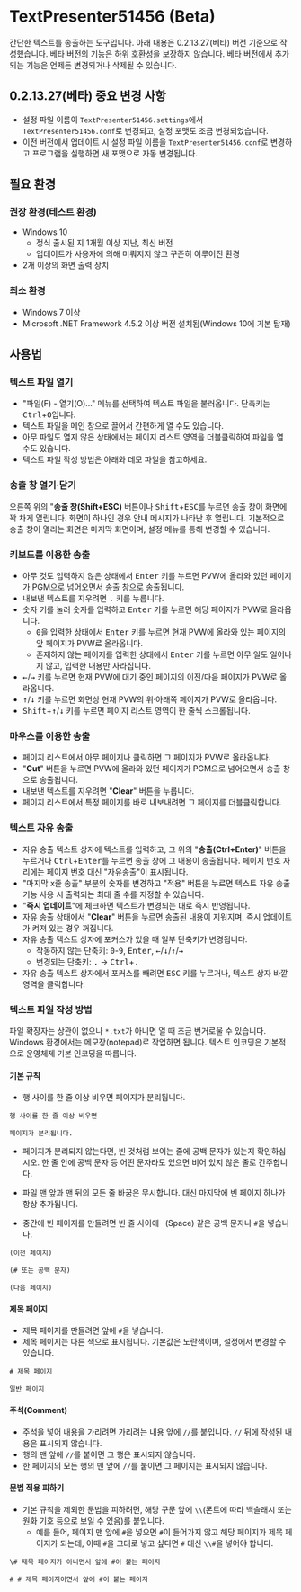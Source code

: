 # TextPresenter51456 (Beta)

간단한 텍스트를 송출하는 도구입니다. 아래 내용은 0.2.13.27(베타) 버전 기준으로 작성했습니다. 베타 버전의 기능은 하위 호환성을 보장하지 않습니다. 베타 버전에서 추가되는 기능은 언제든 변경되거나 삭제될 수 있습니다.

## 0.2.13.27(베타) 중요 변경 사항

- 설정 파일 이름이 `TextPresenter51456.settings`에서 `TextPresenter51456.conf`로 변경되고, 설정 포맷도 조금 변경되었습니다.
- 이전 버전에서 업데이트 시 설정 파일 이름을 `TextPresenter51456.conf`로 변경하고 프로그램을 실행하면 새 포맷으로 자동 변경됩니다.

## 필요 환경

### 권장 환경(테스트 환경)

- Windows 10
  - 정식 출시된 지 1개월 이상 지난, 최신 버전
  - 업데이트가 사용자에 의해 미뤄지지 않고 꾸준히 이루어진 환경
- 2개 이상의 화면 출력 장치

### 최소 환경

- Windows 7 이상
- Microsoft .NET Framework 4.5.2 이상 버전 설치됨(Windows 10에 기본 탑재)

## 사용법

### 텍스트 파일 열기

- "파일(F) - 열기(O)..." 메뉴를 선택하여 텍스트 파일을 불러옵니다. 단축키는 <kbd>Ctrl</kbd>+<kbd>O</kbd>입니다.
- 텍스트 파일을 메인 창으로 끌어서 간편하게 열 수도 있습니다.
- 아무 파일도 열지 않은 상태에서는 페이지 리스트 영역을 더블클릭하여 파일을 열 수도 있습니다.
- 텍스트 파일 작성 방법은 아래와 데모 파일을 참고하세요.

### 송출 창 열기·닫기

오른쪽 위의 "**송출 창(Shift+ESC)** 버튼이나 <kbd>Shift</kbd>+<kbd>ESC</kbd>를 누르면 송출 창이 화면에 꽉 차게 열립니다. 화면이 하나인 경우 안내 메시지가 나타난 후 열립니다. 기본적으로 송출 창이 열리는 화면은 마지막 화면이며, 설정 메뉴를 통해 변경할 수 있습니다.

### 키보드를 이용한 송출

- 아무 것도 입력하지 않은 상태에서 <kbd>Enter</kbd> 키를 누르면 PVW에 올라와 있던 페이지가 PGM으로 넘어오면서 송출 창으로 송출됩니다.
- 내보낸 텍스트를 지우려면 <kbd>.</kbd> 키를 누릅니다.
- 숫자 키를 눌러 숫자를 입력하고 <kbd>Enter</kbd> 키를 누르면 해당 페이지가 PVW로 올라옵니다.
  - <kbd>0</kbd>을 입력한 상태에서 <kbd>Enter</kbd> 키를 누르면 현재 PVW에 올라와 있는 페이지의 앞 페이지가 PVW로 올라옵니다.
  - 존재하지 않는 페이지를 입력한 상태에서 <kbd>Enter</kbd> 키를 누르면 아무 일도 일어나지 않고, 입력한 내용만 사라집니다.
- <kbd>←</kbd>/<kbd>→</kbd> 키를 누르면 현재 PVW에 대기 중인 페이지의 이전/다음 페이지가 PVW로 올라옵니다.
- <kbd>↑</kbd>/<kbd>↓</kbd> 키를 누르면 화면상 현재 PVW의 위·아래쪽 페이지가 PVW로 올라옵니다.
- <kbd>Shift</kbd>+<kbd>↑</kbd>/<kbd>↓</kbd> 키를 누르면 페이지 리스트 영역이 한 줄씩 스크롤됩니다.

### 마우스를 이용한 송출

- 페이지 리스트에서 아무 페이지나 클릭하면 그 페이지가 PVW로 올라옵니다.
- "**Cut**" 버튼을 누르면 PVW에 올라와 있던 페이지가 PGM으로 넘어오면서 송출 창으로 송출됩니다.
- 내보낸 텍스트를 지우려면 "**Clear**" 버튼을 누릅니다.
- 페이지 리스트에서 특정 페이지를 바로 내보내려면 그 페이지를 더블클릭합니다.

### 텍스트 자유 송출

- 자유 송출 텍스트 상자에 텍스트를 입력하고, 그 위의 "**송출(Ctrl+Enter)**" 버튼을 누르거나 <kbd>Ctrl</kbd>+<kbd>Enter</kbd>를 누르면 송출 창에 그 내용이 송출됩니다. 페이지 번호 자리에는 페이지 번호 대신 "자유송출"이 표시됩니다.
- "마지막 x줄 송출" 부분의 숫자를 변경하고 "적용" 버튼을 누르면 텍스트 자유 송출 기능 사용 시 출력되는 최대 줄 수를 지정할 수 있습니다.
- "**즉시 업데이트**"에 체크하면 텍스트가 변경되는 대로 즉시 반영됩니다.
- 자유 송출 상태에서 "**Clear**" 버튼을 누르면 송출된 내용이 지워지며, 즉시 업데이트가 켜져 있는 경우 꺼집니다.
- 자유 송출 텍스트 상자에 포커스가 있을 때 일부 단축키가 변경됩니다.
  - 작동하지 않는 단축키: <kbd>0</kbd>-<kbd>9</kbd>, <kbd>Enter</kbd>, <kbd>←</kbd>/<kbd>↓</kbd>/<kbd>↑</kbd>/<kbd>→</kbd>
  - 변경되는 단축키: <kbd>.</kbd> → <kbd>Ctrl</kbd>+<kbd>.</kbd>
- 자유 송출 텍스트 상자에서 포커스를 빼려면 <kbd>ESC</kbd> 키를 누르거나, 텍스트 상자 바깥 영역을 클릭합니다.

### 텍스트 파일 작성 방법

파일 확장자는 상관이 없으나 `*.txt`가 아니면 열 때 조금 번거로울 수 있습니다. Windows 환경에서는 메모장(notepad)로 작업하면 됩니다. 텍스트 인코딩은 기본적으로 운영체제 기본 인코딩을 따릅니다.

#### 기본 규칙

- 행 사이를 한 줄 이상 비우면 페이지가 분리됩니다.

```
행 사이를 한 줄 이상 비우면

페이지가 분리됩니다.
```

- 페이지가 분리되지 않는다면, 빈 것처럼 보이는 줄에 공백 문자가 있는지 확인하십시오. 한 줄 안에 공백 문자 등 어떤 문자라도 있으면 비어 있지 않은 줄로 간주합니다.

- 파일 맨 앞과 맨 뒤의 모든 줄 바꿈은 무시합니다. 대신 마지막에 빈 페이지 하나가 항상 추가됩니다.

- 중간에 빈 페이지를 만들려면 빈 줄 사이에 ` `(Space) 같은 공백 문자나 `#`을 넣습니다.

```
(이전 페이지)

(# 또는 공백 문자)

(다음 페이지)
```

#### 제목 페이지

- 제목 페이지를 만들려면 앞에 `#`을 넣습니다. 
- 제목 페이지는 다른 색으로 표시됩니다. 기본값은 노란색이며, 설정에서 변경할 수 있습니다.

```
# 제목 페이지

일반 페이지
```

#### 주석(Comment)

- 주석을 넣어 내용을 가리려면 가리려는 내용 앞에 `//`를 붙입니다. `//` 뒤에 작성된 내용은 표시되지 않습니다.
- 행의 맨 앞에 `//`를 붙이면 그 행은 표시되지 않습니다.
- 한 페이지의 모든 행의 맨 앞에 `//`를 붙이면 그 페이지는 표시되지 않습니다.

#### 문법 적용 피하기

- 기본 규칙을 제외한 문법을 피하려면, 해당 구문 앞에 `\\`(폰트에 따라 백슬래시 또는 원화 기호 등으로 보일 수 있음)를 붙입니다.
  - 예를 들어, 페이지 맨 앞에 `#`을 넣으면 `#`이 들어가지 않고 해당 페이지가 제목 페이지가 되는데, 이때 `#`을 그대로 넣고 싶다면 `#` 대신 `\\#`을 넣어야 합니다.

```
\# 제목 페이지가 아니면서 앞에 #이 붙는 페이지

# # 제목 페이지이면서 앞에 #이 붙는 페이지
```
